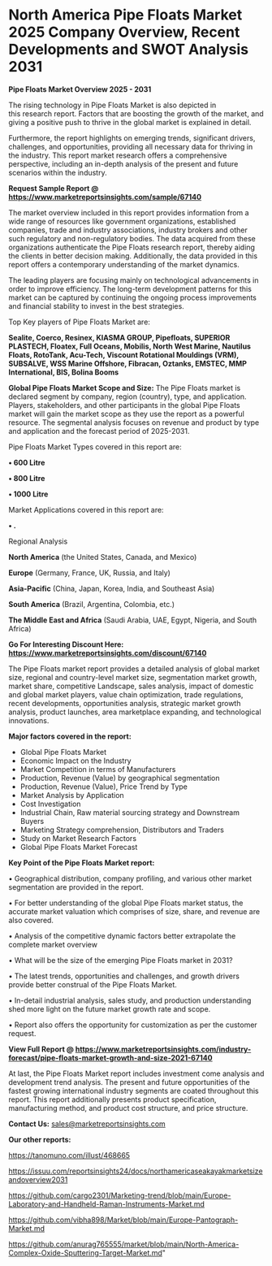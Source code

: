 # North America Pipe Floats Market 2025 Company Overview, Recent Developments and SWOT Analysis 2031

<Strong> Pipe Floats Market Overview 2025 - 2031</strong>

The rising technology in Pipe Floats Market is also depicted in this research report. Factors that are boosting the growth of the market, and giving a positive push to thrive in the global market is explained in detail.

Furthermore, the report highlights on emerging trends, significant drivers, challenges, and opportunities, providing all necessary data for thriving in the industry. This report market research offers a comprehensive perspective, including an in-depth analysis of the present and future scenarios within the industry.

<strong>Request Sample Report @ <a href=https://www.marketreportsinsights.com/sample/67140>https://www.marketreportsinsights.com/sample/67140</a></strong>

The market overview included in this report provides information from a wide range of resources like government organizations, established companies, trade and industry associations, industry brokers and other such regulatory and non-regulatory bodies. The data acquired from these organizations authenticate the Pipe Floats research report, thereby aiding the clients in better decision making. Additionally, the data provided in this report offers a contemporary understanding of the market dynamics.

The leading players are focusing mainly on technological advancements in order to improve efficiency. The long-term development patterns for this market can be captured by continuing the ongoing process improvements and financial stability to invest in the best strategies.

Top Key players of Pipe Floats Market are:

<strong>Sealite, Coerco, Resinex, KIASMA GROUP, Pipefloats, SUPERIOR PLASTECH, Floatex, Full Oceans, Mobilis, North West Marine, Nautilus Floats, RotoTank, Acu-Tech, Viscount Rotational Mouldings (VRM), SUBSALVE, WSS Marine Offshore, Fibracan, Oztanks, EMSTEC, MMP International, BIS, Bolina Booms</strong>

<strong><b>Global Pipe Floats Market Scope and Size:</b></strong>
The Pipe Floats market is declared segment by company, region (country), type, and application. Players, stakeholders, and other participants in the global Pipe Floats market will gain the market scope as they use the report as a powerful resource. The segmental analysis focuses on revenue and product by type and application and the forecast period of 2025-2031.

Pipe Floats Market Types covered in this report are:

<strong>• 600 Litre

• 800 Litre

• 1000 Litre</strong>

Market Applications covered in this report are:

<strong>• .</strong> 

Regional Analysis

<strong>North America</strong> (the United States, Canada, and Mexico)

<strong>Europe</strong> (Germany, France, UK, Russia, and Italy)

<strong>Asia-Pacific</strong> (China, Japan, Korea, India, and Southeast Asia)

<strong>South America</strong> (Brazil, Argentina, Colombia, etc.)

<strong>The Middle East and Africa</strong> (Saudi Arabia, UAE, Egypt, Nigeria, and South Africa)

<strong>Go For Interesting Discount Here: <a href=https://www.marketreportsinsights.com/discount/67140>https://www.marketreportsinsights.com/discount/67140</a></strong>

The Pipe Floats market report provides a detailed analysis of global market size, regional and country-level market size, segmentation market growth, market share, competitive Landscape, sales analysis, impact of domestic and global market players, value chain optimization, trade regulations, recent developments, opportunities analysis, strategic market growth analysis, product launches, area marketplace expanding, and technological innovations.

<strong><b>Major factors covered in the report:</b></strong>
<ul>
  <li>Global Pipe Floats Market </li>
  <li>Economic Impact on the Industry</li>
  <li>Market Competition in terms of Manufacturers</li>
  <li>Production, Revenue (Value) by geographical segmentation</li>
  <li>Production, Revenue (Value), Price Trend by Type</li>
  <li>Market Analysis by Application</li>
  <li>Cost Investigation</li>
  <li>Industrial Chain, Raw material sourcing strategy and Downstream Buyers</li>
  <li>Marketing Strategy comprehension, Distributors and Traders</li>
  <li>Study on Market Research Factors</li>
  <li>Global Pipe Floats Market Forecast</li>
</ul>

<strong><b>Key Point of the Pipe Floats Market report:</b></strong>

• Geographical distribution, company profiling, and various other market segmentation are provided in the report.

• For better understanding of the global Pipe Floats market status, the accurate market valuation which comprises of size, share, and revenue are also covered.

• Analysis of the competitive dynamic factors better extrapolate the complete market overview

• What will be the size of the emerging Pipe Floats market in 2031?

• The latest trends, opportunities and challenges, and growth drivers provide better construal of the Pipe Floats Market.

• In-detail industrial analysis, sales study, and production understanding shed more light on the future market growth rate and scope.

• Report also offers the opportunity for customization as per the customer request.

<strong><b>View Full Report @ <a href=https://www.marketreportsinsights.com/industry-forecast/pipe-floats-market-growth-and-size-2021-67140>https://www.marketreportsinsights.com/industry-forecast/pipe-floats-market-growth-and-size-2021-67140</a></b></strong>


At last, the Pipe Floats Market report includes investment come analysis and development trend analysis. The present and future opportunities of the fastest growing international industry segments are coated throughout this report. This report additionally presents product specification, manufacturing method, and product cost structure, and price structure.

<strong>Contact Us:</strong>
sales@marketreportsinsights.com

<strong>Our other reports:</strong>

<a href=https://tanomuno.com/illust/468665>https://tanomuno.com/illust/468665</a>

<a href=https://issuu.com/reportsinsights24/docs/northamericaseakayakmarketsizeandoverview2031>https://issuu.com/reportsinsights24/docs/northamericaseakayakmarketsizeandoverview2031</a>

<a href=https://github.com/cargo2301/Marketing-trend/blob/main/Europe-Laboratory-and-Handheld-Raman-Instruments-Market.md>https://github.com/cargo2301/Marketing-trend/blob/main/Europe-Laboratory-and-Handheld-Raman-Instruments-Market.md</a>

<a href=https://github.com/vibha898/Market/blob/main/Europe-Pantograph-Market.md>https://github.com/vibha898/Market/blob/main/Europe-Pantograph-Market.md</a>

<a href=https://github.com/anurag765555/market/blob/main/North-America-Complex-Oxide-Sputtering-Target-Market.md>https://github.com/anurag765555/market/blob/main/North-America-Complex-Oxide-Sputtering-Target-Market.md</a>"
